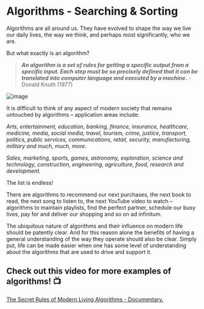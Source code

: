 # Algorithms - Searching & Sorting

Algorithms are all around us. They have evolved to shape the way we live our daily lives, the way we think, and perhaps most significantly, who we are. 

But what exactly is an algorithm?


> _**An algorithm is a set of rules for getting a specific output from a specific input.
Each step must be so precisely defined that it can be translated into computer language and executed by a machine.**_ - Donald Knuth (1977)

![image](https://github.com/ross-bish/Algorithms-Searching-and-Sorting/assets/83789503/788fda30-4e13-4362-9b26-7ae9c89a0544)



It is difficult to think of any aspect of modern society that remains untouched by algorithms – application areas include: 

_Arts, entertainment, education, banking, finance, insurance, healthcare, medicine, media, social media, travel, tourism, crime, justice, transport, politics, public services, communications, retail, security, manufacturing, military and much, much, more._ 

_Sales, marketing, sports, games, astronomy, exploration, science and technology, construction, engineering, agriculture, food, research and development._

The list is endless!

There are algorithms to recommend our next purchases, the next book to read, the next song to listen to, the next YouTube video to watch – algorithms to maintain playlists, find the perfect partner, schedule our busy lives, pay for and deliver our shopping and so on ad infinitum.

The ubiquitous nature of algorithms and their influence on modern life should be patently clear. And for this reason alone the benefits of having a general understanding of the way they operate should also be clear. Simply put, life can be made easier when one has some level of understanding about the algorithms that are used to drive and support it.


## Check out this video for more examples of algorithms! 📺

[The Secret Rules of Modern Living Algorithms - Documentary.](https://www.youtube.com/watch?v=kiFfp-HAu64)
